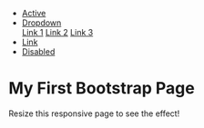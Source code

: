 <!-- this is the website landing page -->

<!DOCTYPE html>
<html>

<nav class="navbar navbar-expand-sm bg-light justify-content-end">
<ul>
  <li class="nav-item">
    <a class="nav-link active" href="#">Active</a>
  </li>
  <li class="nav-item dropdown">
    <a class="nav-link dropdown-toggle" data-toggle="dropdown" href="#">Dropdown</a>
    <div class="dropdown-menu">
      <a class="dropdown-item" href="#">Link 1</a>
      <a class="dropdown-item" href="#">Link 2</a>
      <a class="dropdown-item" href="#">Link 3</a>
    </div>
  </li>
  <li class="nav-item">
    <a class="nav-link" href="#">Link</a>
  </li>
  <li class="nav-item">
    <a class="nav-link disabled" href="#">Disabled</a>
  </li>
</ul>
</nav>


<body>
<div class="jumbotron text-center">
  <h1>My First Bootstrap Page</h1>
  <p>Resize this responsive page to see the effect!</p> 
</div>
</body>
</html>